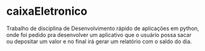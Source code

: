 # caixaEletronico
Trabalho de disciplina de Desenvolvimento rápido de aplicações em python, onde foi pedido pra desenvolver um aplicativo que o usuário possa sacar ou depositar um valor e no final irá gerar um relatório com o saldo do dia. 
